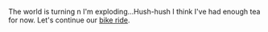 The world is turning n I'm exploding...Hush-hush I think I've had enough tea for now. 
Let's continue our [bike ride](../../bikeride.md).